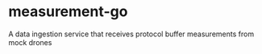 # measurement-go
A data ingestion service that receives protocol buffer measurements from mock drones
